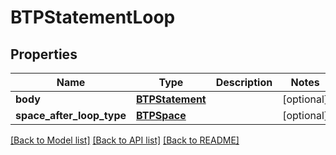# BTPStatementLoop

## Properties
Name | Type | Description | Notes
------------ | ------------- | ------------- | -------------
**body** | [**BTPStatement**](BTPStatement.md) |  | [optional] 
**space_after_loop_type** | [**BTPSpace**](BTPSpace.md) |  | [optional] 

[[Back to Model list]](../README.md#documentation-for-models) [[Back to API list]](../README.md#documentation-for-api-endpoints) [[Back to README]](../README.md)


